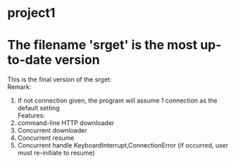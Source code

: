 # project1
# The filename 'srget' is the most up-to-date version


This is the final version of the srget:<br />
Remark:<br />
1. If not connection given, the program will assume 1 connection as the default setting<br />
Features:<br />
1. command-line HTTP downloader
2. Concurrent downloader<br />
3. Concurrent resume<br />
4. Concurrent handle KeyboardInterrupt,ConnectionError (if occurred, user must re-initiate to resume)<br />

